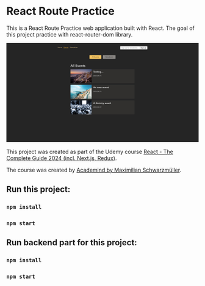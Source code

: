 # React Route Practice

This is a React Route Practice web application built with React. The goal of this project practice with react-router-dom library.

![Screenshot with app](/frontend/public/screencapture.png)

This project was created as part of the Udemy course [React - The Complete Guide 2024 (incl. Next.js, Redux)](https://www.udemy.com/course/react-the-complete-guide-incl-redux/).

The course was created by [Academind by Maximilian Schwarzmüller](https://www.udemy.com/user/academind/).

## Run this project:

### `npm install`

### `npm start`

## Run backend part for this project:

### `npm install`

### `npm start`